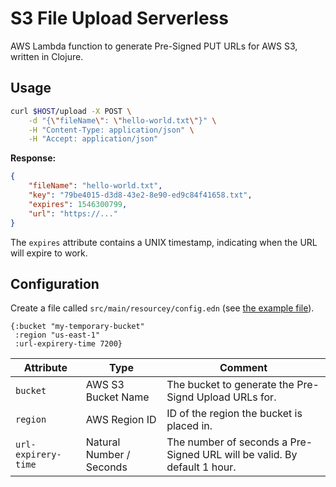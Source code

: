 # S3 File Upload Serverless

AWS Lambda function to generate Pre-Signed PUT URLs for AWS S3, written in Clojure.

## Usage

```bash
curl $HOST/upload -X POST \
    -d "{\"fileName\": \"hello-world.txt\"}" \
    -H "Content-Type: application/json" \
    -H "Accept: application/json"
```

**Response:**

```json
{
    "fileName": "hello-world.txt",
    "key": "79be4015-d3d8-43e2-8e90-ed9c84f41658.txt",
    "expires": 1546300799,
    "url": "https://..."
}
```

The `expires` attribute contains a UNIX timestamp, indicating when the URL will expire to work.

##  Configuration

Create a file called `src/main/resourcey/config.edn` (see [the example file](src/main/resources/config.example.edn)).

```edn
{:bucket "my-temporary-bucket"
 :region "us-east-1"
 :url-expirery-time 7200}
```

| Attribute | Type | Comment |
| --------- | ---- | ------- |
| `bucket` | AWS S3 Bucket Name | The bucket to generate the Pre-Signd Upload URLs for. |
| `region` | AWS Region ID | ID of the region the bucket is placed in. |
| `url-expirery-time` | Natural Number / Seconds | The number of seconds a Pre-Signed URL will be valid. By default 1 hour. |